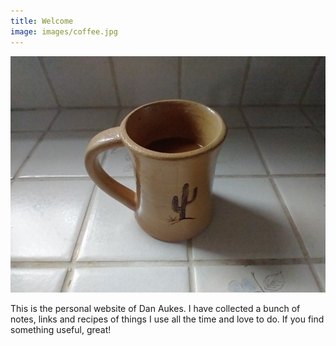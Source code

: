 ```yaml
---
title: Welcome
image: images/coffee.jpg
---
```


<img src="/images/coffee.jpg">

This is the personal website of Dan Aukes.  I have collected a bunch of notes, links and recipes of things I use all the time and love to do.  If you find something useful, great!